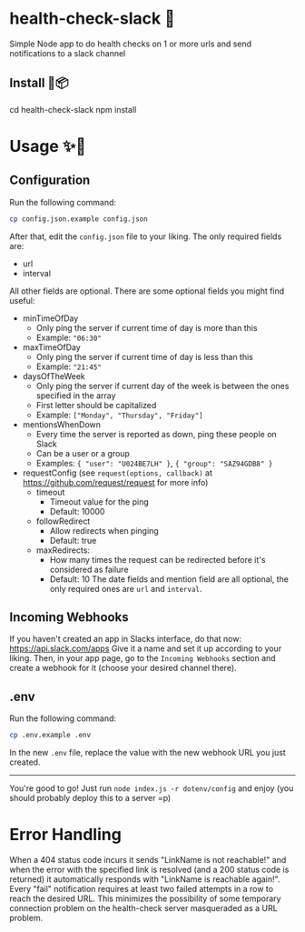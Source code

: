 # health-check-slack 🤖

Simple Node app to do health checks on 1 or more urls and send notifications to a slack channel

## Install :star2::package:

cd health-check-slack
npm install

# Usage :sparkles::rocket:

## Configuration

Run the following command:

```sh
cp config.json.example config.json
```

After that, edit the `config.json` file to your liking. The only required fields are:

- url
- interval

All other fields are optional. There are some optional fields you might find useful:

- minTimeOfDay
  - Only ping the server if current time of day is more than this
  - Example: `"06:30"`
- maxTimeOfDay
  - Only ping the server if current time of day is less than this
  - Example: `"21:45"`
- daysOfTheWeek
  - Only ping the server if current day of the week is between the ones specified in the array
  - First letter should be capitalized
  - Example: `["Monday", "Thursday", "Friday"]`
- mentionsWhenDown
  - Every time the server is reported as down, ping these people on Slack
  - Can be a user or a group
  - Examples: `{ "user": "U024BE7LH" }`, `{ "group": "SAZ94GDB8" }`
- requestConfig (see `request(options, callback)` at https://github.com/request/request for more info)
  - timeout
    - Timeout value for the ping
    - Default: 10000
  - followRedirect
    - Allow redirects when pinging
    - Default: true
  - maxRedirects:
    - How many times the request can be redirected before it's considered as failure
    - Default: 10
 The date fields and mention field
are all optional, the only required ones are `url` and `interval`.

## Incoming Webhooks

If you haven't created an app in Slacks interface, do that now: https://api.slack.com/apps
Give it a name and set it up according to your liking. Then, in your app page, go to the
`Incoming Webhooks` section and create a webhook for it (choose your desired channel there).

## .env

Run the following command:

```sh
cp .env.example .env
```

In the new `.env` file, replace the value with the new webhook URL you just created.

-----------

You're good to go! Just run `node index.js -r dotenv/config` and enjoy (you should probably deploy this to a server =p)

# Error Handling
When a 404 status code incurs it sends "LinkName is not reachable!" and when the error with the specified link is resolved (and a 200 status code is returned) it automatically responds with "LinkName is reachable again!". Every "fail" notification requires at least two failed attempts in a row to reach the desired URL. This minimizes the possibility of some temporary connection problem on the health-check server masqueraded as a URL problem.
